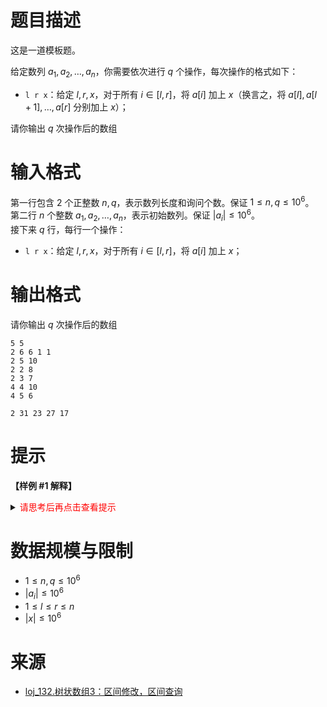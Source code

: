 # 题目描述

这是一道模板题。

给定数列 $a_1, a_2, \dots, a_n$，你需要依次进行 $q$ 个操作，每次操作的格式如下：

+   `l r x`：给定 $l,r,x$，对于所有 $i\in[l,r]$，将 $a[i]$ 加上 $x$（换言之，将 $a[l], a[l+1], \dots, a[r]$ 分别加上 $x$）；

请你输出 $q$ 次操作后的数组

# 输入格式

第一行包含 $2$ 个正整数 $n,q$，表示数列长度和询问个数。保证 $1\le n,q\le 10^6$。  
第二行 $n$ 个整数 $a_1, a_2, \dots, a_n$，表示初始数列。保证 $|a_i|\le 10^6$。  
接下来 $q$ 行，每行一个操作：

+   `l r x`：给定 $l,r,x$，对于所有 $i\in[l,r]$，将 $a[i]$ 加上 $x$；

# 输出格式

请你输出 $q$ 次操作后的数组

```input1
5 5
2 6 6 1 1
2 5 10
2 2 8
2 3 7
4 4 10
4 5 6
```

```output1
2 31 23 27 17
```

# 提示
**【样例 #1 解释】**

<details>
<summary><font color="#FF0000">请思考后再点击查看提示</font></summary>

</details>

# 数据规模与限制
* $1\le n,q\le 10^6$
* $|a_i|\le 10^6$
* $1\le l\le r\le n$
* $|x|\le 10^6$

# 来源
* [loj_132.树状数组3：区间修改，区间查询](https://loj.ac/p/132)